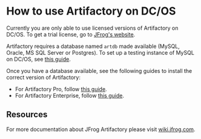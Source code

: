 # How to use Artifactory on DC/OS

Currently you are only able to use licensed versions of Artifactory on DC/OS. To
get a trial license, go to [JFrog's
website](https://www.jfrog.com/artifactory/free-trial-mesosphere/).

Artifactory requires a database named `artdb` made available (MySQL, Oracle, MS
SQL Server or Postgres). To set up a testing instance of MySQL on DC/OS, see
[this guide](install-mysql.md).

Once you have a database available, see the following guides to install the
correct version of Artifactory:

+ For Artifactory Pro, follow [this guide](artifactory-pro.md).
+ For Artifactory Enterprise, follow [this guide](artifactory-enterprise.md).

## Resources

For more documentation about JFrog Artifactory please visit
[wiki.jfrog.com](https://wiki.jfrog.com).
